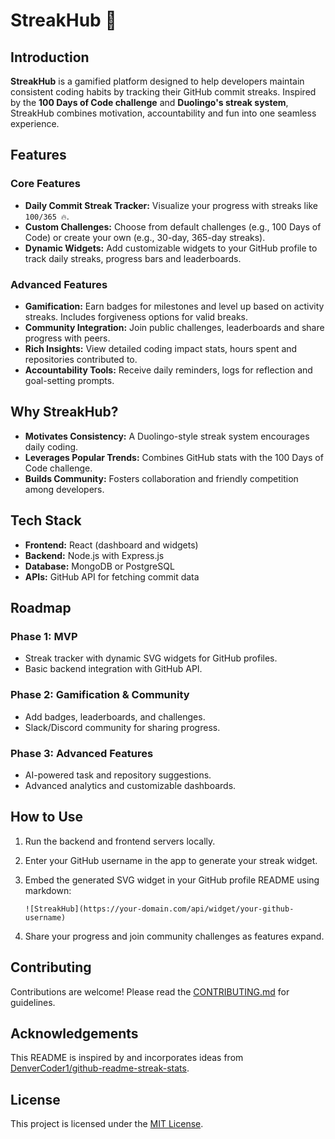 # StreakHub 🚀

## Introduction
**StreakHub** is a gamified platform designed to help developers maintain consistent coding habits by tracking their GitHub commit streaks. Inspired by the **100 Days of Code challenge** and **Duolingo's streak system**, StreakHub combines motivation, accountability and fun into one seamless experience.

## Features
### Core Features
- **Daily Commit Streak Tracker:** Visualize your progress with streaks like `100/365 🔥`.
- **Custom Challenges:** Choose from default challenges (e.g., 100 Days of Code) or create your own (e.g., 30-day, 365-day streaks).
- **Dynamic Widgets:** Add customizable widgets to your GitHub profile to track daily streaks, progress bars and leaderboards.

### Advanced Features
- **Gamification:** Earn badges for milestones and level up based on activity streaks. Includes forgiveness options for valid breaks.
- **Community Integration:** Join public challenges, leaderboards and share progress with peers.
- **Rich Insights:** View detailed coding impact stats, hours spent and repositories contributed to.
- **Accountability Tools:** Receive daily reminders, logs for reflection and goal-setting prompts.

## Why StreakHub?
- **Motivates Consistency:** A Duolingo-style streak system encourages daily coding.
- **Leverages Popular Trends:** Combines GitHub stats with the 100 Days of Code challenge.
- **Builds Community:** Fosters collaboration and friendly competition among developers.

## Tech Stack
- **Frontend:** React (dashboard and widgets)
- **Backend:** Node.js with Express.js
- **Database:** MongoDB or PostgreSQL
- **APIs:** GitHub API for fetching commit data

## Roadmap
### Phase 1: MVP
- Streak tracker with dynamic SVG widgets for GitHub profiles.
- Basic backend integration with GitHub API.

### Phase 2: Gamification & Community
- Add badges, leaderboards, and challenges.
- Slack/Discord community for sharing progress.

### Phase 3: Advanced Features
- AI-powered task and repository suggestions.
- Advanced analytics and customizable dashboards.

## How to Use
1. Run the backend and frontend servers locally.
2. Enter your GitHub username in the app to generate your streak widget.
3. Embed the generated SVG widget in your GitHub profile README using markdown:

   ```
   ![StreakHub](https://your-domain.com/api/widget/your-github-username)
   ```
4. Share your progress and join community challenges as features expand.

## Contributing
Contributions are welcome! Please read the [CONTRIBUTING.md](CONTRIBUTING.md) for guidelines.

## Acknowledgements
This README is inspired by and incorporates ideas from [DenverCoder1/github-readme-streak-stats](https://github.com/DenverCoder1/github-readme-streak-stats).

## License
This project is licensed under the [MIT License](LICENSE).
